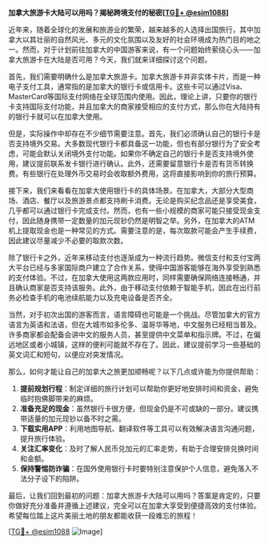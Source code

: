 **加拿大旅游卡大陆可以用吗？揭秘跨境支付的秘密[[TG💪+ @esim1088](https://t.me/s/esim1088)]**

近年来，随着全球化的发展和旅游业的繁荣，越来越多的人选择出国旅行，其中加拿大以其壮丽的自然风光、多元的文化氛围以及友好的社会环境成为热门目的地之一。然而，对于计划前往加拿大的中国游客来说，有一个问题始终萦绕心头——加拿大旅游卡在大陆是否可用？今天，我们就来详细探讨这个问题。

首先，我们需要明确什么是加拿大旅游卡。加拿大旅游卡并非实体卡片，而是一种电子支付工具，通常指的是加拿大的银行卡或信用卡。这些卡可以通过Visa、MasterCard等国际支付网络在全球范围内使用。因此，理论上讲，只要你的银行卡支持国际支付功能，并且加拿大的商家接受相应的支付方式，那么你在大陆持有的银行卡就可以在加拿大使用。

但是，实际操作中却存在不少细节需要注意。首先，我们必须确认自己的银行卡是否支持境外交易。大多数现代银行卡都具备这一功能，但也有部分银行为了安全考虑，可能会默认关闭境外支付功能。如果你不确定自己的银行卡是否支持境外使用，建议提前联系发卡银行进行确认。此外，还需要留意银行卡是否有货币转换费。有些银行在处理外币交易时会收取额外费用，这将直接影响到你的旅行预算。

接下来，我们来看看在加拿大使用银行卡的具体场景。在加拿大，大部分大型商场、酒店、餐厅以及旅游景点都支持刷卡消费。无论是购买纪念品还是享受美食，几乎都可以通过银行卡完成支付。然而，也有一些小规模的商家可能只接受现金支付，因此随身携带一定数量的加元现钞仍然是明智之举。另外，在加拿大的ATM机上提取现金也是一种常见的方式。需要注意的是，每次取款可能会产生手续费，因此建议尽量减少不必要的取款次数。

除了银行卡之外，近年来移动支付也逐渐成为一种流行趋势。微信支付和支付宝两大平台已经与多家国际商户建立了合作关系，使得中国游客能够在海外享受到熟悉的支付体验。不过，在加拿大使用这两款应用时，同样需要确保网络连接畅通，并且确认商家是否支持该服务。此外，由于移动支付依赖于智能手机，因此在出行前务必检查手机的电池续航能力以及充电设备是否齐全。

当然，对于初次出国的游客而言，语言障碍也可能是一个挑战。尽管加拿大的官方语言为英语和法语，但在大城市如多伦多、温哥华等地，中文服务已经相当普及。许多商家都会配备会讲中文的服务人员，甚至提供中文菜单和指示牌。不过，在偏远地区或者小城镇，这样的便利可能就不存在了。因此，建议提前学习一些基础的英文词汇和短句，以便应对突发情况。

那么，如何才能让自己的加拿大之旅更加顺畅呢？以下几点或许能为你提供帮助：

1. **提前规划行程**：制定详细的旅行计划可以帮助你更好地安排时间和资金，避免临时抱佛脚带来的麻烦。
2. **准备充足的现金**：虽然银行卡很方便，但现金仍是不可或缺的一部分。建议携带适量的加元现钞以备不时之需。
3. **下载实用APP**：利用地图导航、翻译软件等工具可以有效解决语言沟通问题，提升旅行体验。
4. **关注汇率变化**：及时了解人民币兑加元的汇率走势，有助于合理安排兑换时间和金额。
5. **保持警惕防诈骗**：在国外使用银行卡时要特别注意保护个人信息，避免落入不法分子设下的陷阱。

最后，让我们回到最初的问题：加拿大旅游卡大陆可以用吗？答案是肯定的，只要你做好充分准备并遵循上述建议，完全可以在加拿大享受到便捷高效的支付体验。希望每位踏上这片美丽土地的朋友都能收获一段难忘的旅程！

[[TG💪+ @esim1088](https://t.me/s/esim1088) ![Image](https://i.postimg.cc/4NQfJmqS/Snipaste-2025-05-13-00-14-12.png)]